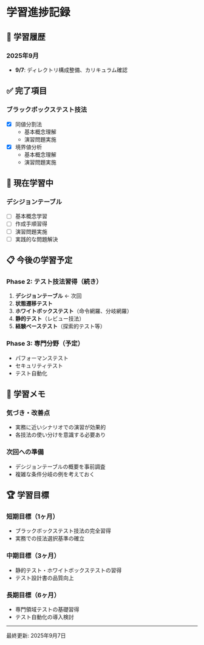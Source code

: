 # 学習進捗記録

## 📅 学習履歴

### 2025年9月
- **9/7**: ディレクトリ構成整備、カリキュラム確認

## ✅ 完了項目

### ブラックボックステスト技法
- [x] 同値分割法
  - 基本概念理解
  - 演習問題実施
- [x] 境界値分析
  - 基本概念理解
  - 演習問題実施

## 🎯 現在学習中

### デシジョンテーブル
- [ ] 基本概念学習
- [ ] 作成手順習得
- [ ] 演習問題実施
- [ ] 実践的な問題解決

## 📋 今後の学習予定

### Phase 2: テスト技法習得（続き）
1. **デシジョンテーブル** ← 次回
2. **状態遷移テスト**
3. **ホワイトボックステスト**（命令網羅、分岐網羅）
4. **静的テスト**（レビュー技法）
5. **経験ベーステスト**（探索的テスト等）

### Phase 3: 専門分野（予定）
- パフォーマンステスト
- セキュリティテスト
- テスト自動化

## 📝 学習メモ

### 気づき・改善点
- 実務に近いシナリオでの演習が効果的
- 各技法の使い分けを意識する必要あり

### 次回への準備
- デシジョンテーブルの概要を事前調査
- 複雑な条件分岐の例を考えておく

## 🏆 学習目標

### 短期目標（1ヶ月）
- ブラックボックステスト技法の完全習得
- 実務での技法選択基準の確立

### 中期目標（3ヶ月）
- 静的テスト・ホワイトボックステストの習得
- テスト設計書の品質向上

### 長期目標（6ヶ月）
- 専門領域テストの基礎習得
- テスト自動化の導入検討

---
最終更新: 2025年9月7日

